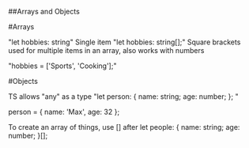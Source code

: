 ##Arrays and Objects

#Arrays

"let hobbies: string"   Single item 
 "let hobbies: string[];"  Square brackets used for multiple items in an array, also works with numbers

 "hobbies = ['Sports', 'Cooking'];"


 #Objects

TS allows "any" as a type
"let person: { 
  name: string;
  age: number;
 };  "

 person = {
  name: 'Max',
  age: 32
 };

To create an array of things, use [] after
 let people: { 
   name: string;
   age: number;
  }[];  